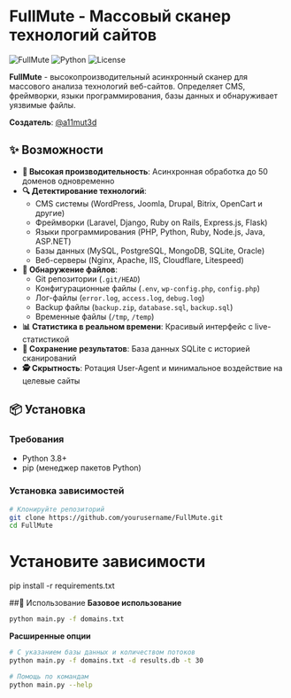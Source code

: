 # FullMute - Массовый сканер технологий сайтов

![FullMute](https://img.shields.io/badge/FullMute-v1.0.0-green.svg)
![Python](https://img.shields.io/badge/Python-3.8%2B-blue.svg)
![License](https://img.shields.io/badge/License-MIT-yellow.svg)

**FullMute** - высокопроизводительный асинхронный сканер для массового анализа технологий веб-сайтов. Определяет CMS, фреймворки, языки программирования, базы данных и обнаруживает уязвимые файлы.

**Создатель**: [@a11mut3d](https://t.me/a11mut3d)

## ✨ Возможности

- **🚀 Высокая производительность**: Асинхронная обработка до 50 доменов одновременно
- **🔍 Детектирование технологий**:
  - CMS системы (WordPress, Joomla, Drupal, Bitrix, OpenCart и другие)
  - Фреймворки (Laravel, Django, Ruby on Rails, Express.js, Flask)
  - Языки программирования (PHP, Python, Ruby, Node.js, Java, ASP.NET)
  - Базы данных (MySQL, PostgreSQL, MongoDB, SQLite, Oracle)
  - Веб-серверы (Nginx, Apache, IIS, Cloudflare, Litespeed)
- **📁 Обнаружение файлов**:
  - Git репозитории (`.git/HEAD`)
  - Конфигурационные файлы (`.env`, `wp-config.php`, `config.php`)
  - Лог-файлы (`error.log`, `access.log`, `debug.log`)
  - Backup файлы (`backup.zip`, `database.sql`, `backup.sql`)
  - Временные файлы (`/tmp`, `/temp`)
- **📊 Статистика в реальном времени**: Красивый интерфейс с live-статистикой
- **💾 Сохранение результатов**: База данных SQLite с историей сканирований
- **🕵️ Скрытность**: Ротация User-Agent и минимальное воздействие на целевые сайты

## 📦 Установка

### Требования
- Python 3.8+
- pip (менеджер пакетов Python)

### Установка зависимостей
```bash
# Клонируйте репозиторий
git clone https://github.com/yourusername/FullMute.git
cd FullMute
```
# Установите зависимости
pip install -r requirements.txt

##🚀 Использование
**Базовое использование**
```bash
python main.py -f domains.txt
```
**Расширенные опции**
```bash
# С указанием базы данных и количеством потоков
python main.py -f domains.txt -d results.db -t 30

# Помощь по командам
python main.py --help
```
